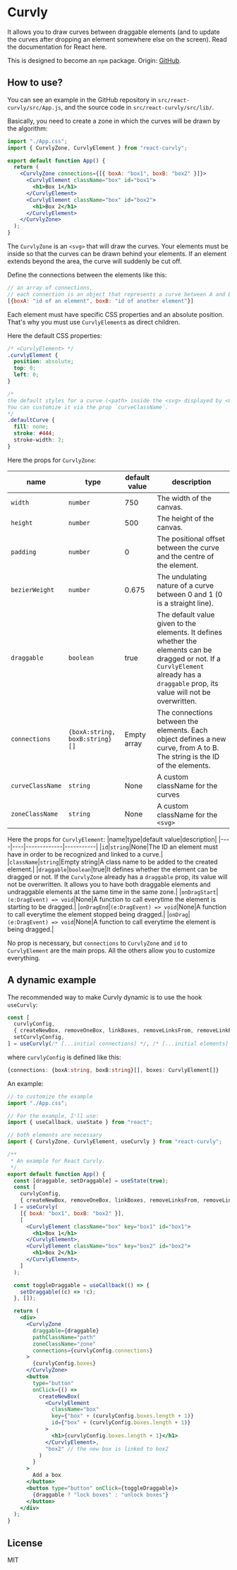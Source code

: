 # Curvly

It allows you to draw curves between draggable elements (and to update the curves after dropping an element somewhere else on the screen). Read the documentation for React here.

This is designed to become an `npm` package. Origin: [GitHub](https://github.com/CodoPixel/Curvly/tree/main/src/react-curvly).

## How to use?

You can see an example in the GitHub repository in `src/react-curvly/src/App.js`, and the source code in `src/react-curvly/src/lib/`.

Basically, you need to create a zone in which the curves will be drawn by the algorithm:

```jsx
import "./App.css";
import { CurvlyZone, CurvlyElement } from "react-curvly";

export default function App() {
  return (
    <CurvlyZone connections={[{ boxA: "box1", boxB: "box2" }]}>
      <CurvlyElement className="box" id="box1">
        <h1>Box 1</h1>
      </CurvlyElement>
      <CurvlyElement className="box" id="box2">
        <h1>Box 2</h1>
      </CurvlyElement>
    </CurvlyZone>
  );
}
```

The `CurvlyZone` is an `<svg>` that will draw the curves. Your elements must be inside so that the curves can be drawn behind your elements. If an element extends beyond the area, the curve will suddenly be cut off.

Define the connections between the elements like this:

```javascript
// an array of connections,
// each connection is an object that represents a curve between A and B
[{boxA: "id of an element", boxB: "id of another element"}]
```

Each element must have specific CSS properties and an absolute position. That's why you must use `CurvlyElement`s as direct children.

Here the default CSS properties:

```css
/* <CurvlyElement> */
.curvlyElement {
  position: absolute;
  top: 0;
  left: 0;
}

/*
the default styles for a curve (<path> inside the <svg> displayed by <CurvlyZone>)
You can customize it via the prop `curveClassName`.
*/
.defaultCurve {
  fill: none;
  stroke: #444;
  stroke-width: 2;
}
```

Here the props for `CurvlyZone`:

|name|type|default value|description|
|----|----|-------------|-----------|
|`width`|`number`|750|The width of the canvas.|
|`height`|`number`|500|The height of the canvas.|
|`padding`|`number`|0|The positional offset between the curve and the centre of the element. |
|`bezierWeight`|`number`|0.675|The undulating nature of a curve between 0 and 1 (0 is a straight line).|
|`draggable`|`boolean`|true|The default value given to the elements. It defines whether the elements can be dragged or not. If a `CurvlyElement` already has a `draggable` prop, its value will not be overwritten.|
|`connections`|`{boxA:string, boxB:string}[]`|Empty array|The connections between the elements. Each object defines a new curve, from A to B. The string is the ID of the elements.|
|`curveClassName`|`string`|None|A custom className for the curves|
|`zoneClassName`|`string`|None|A custom className for the `<svg>`|

Here the props for `CurvlyElement`:
|name|type|default value|description|
|----|----|-------------|-----------|
|`id`|`string`|None|The ID an element must have in order to be recognized and linked to a curve.|
|`className`|`string`|Empty string|A class name to be added to the created element.|
|`draggable`|`boolean`|true|It defines whether the element can be dragged or not. If the `CurvlyZone` already has a `draggable` prop, its value will not be overwritten. It allows you to have both draggable elements and undraggable elements at the same time in the same zone.|
|`onDragStart`|`(e:DragEvent) => void`|None|A function to call everytime the element is starting to be dragged.|
|`onDragEnd`|`(e:DragEvent) => void`|None|A function to call everytime the element stopped being dragged.|
|`onDrag`|`(e:DragEvent) => void`|None|A function to call everytime the element is being dragged.|

No prop is necessary, but `connections` to `CurvlyZone` and `id` to `CurvlyElement` are the main props. All the others allow you to customize everything.

## A dynamic example

The recommended way to make Curvly dynamic is to use the hook `useCurvly`:

```jsx
const [
  curvlyConfig,
  { createNewBox, removeOneBox, linkBoxes, removeLinksFrom, removeLinkBetween },
  setCurvlyConfig,
] = useCurvly(/* [...initial connections] */, /* [...initial elements] */);
```

where `curvlyConfig` is defined like this:

```typescript
{connections: {boxA:string, boxB:string}[], boxes: CurvlyElement[]}
```

An example:

```jsx
// to customize the example
import "./App.css";

// For the example, I'll use:
import { useCallback, useState } from "react";

// both elements are necessary
import { CurvlyZone, CurvlyElement, useCurvly } from "react-curvly";

/**
 * An example for React Curvly.
 */
export default function App() {
  const [draggable, setDraggable] = useState(true);
  const [
    curvlyConfig,
    { createNewBox, removeOneBox, linkBoxes, removeLinksFrom, removeLinkBetween },
  ] = useCurvly(
    [{ boxA: "box1", boxB: "box2" }],
    [
      <CurvlyElement className="box" key="box1" id="box1">
        <h1>Box 1</h1>
      </CurvlyElement>,
      <CurvlyElement className="box" key="box2" id="box2">
        <h1>Box 2</h1>
      </CurvlyElement>,
    ]
  );

  const toggleDraggable = useCallback(() => {
    setDraggable((c) => !c);
  }, []);

  return (
    <div>
      <CurvlyZone
        draggable={draggable}
        pathClassName="path"
        zoneClassName="zone"
        connections={curvlyConfig.connections}
      >
        {curvlyConfig.boxes}
      </CurvlyZone>
      <button
        type="button"
        onClick={() =>
          createNewBox(
            <CurvlyElement
              className="box"
              key={"box" + (curvlyConfig.boxes.length + 1)}
              id={"box" + (curvlyConfig.boxes.length + 1)}
            >
              <h1>{curvlyConfig.boxes.length + 1}</h1>
            </CurvlyElement>,
            "box2" // the new box is linked to box2
          )
        }
      >
        Add a box
      </button>
      <button type="button" onClick={toggleDraggable}>
        {draggable ? "lock boxes" : "unlock boxes"}
      </button>
    </div>
  );
}
```

## License

MIT
